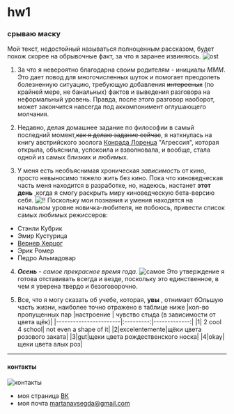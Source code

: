 # hw1

### срываю маску

Мой текст, недостойный называться полноценным рассказом, будет похож скорее на обрывочные факт, за что я заранее извиняюсь. 
![ost](https://pp.userapi.com/c626329/v626329341/242b7/KzbWyuAhw6A.jpg)

1. За что я невероятно благодарна своим родителям - инициалы *МММ*. Это дает повод для многочисленных шуток и помогает преодолеть болезненную ситуацию, требующую добавления ~~интересных~~ (по крайней мере, не банальных) фактов и выведения разговора на неформальный уровень. Правда, после этого разговор наоборот, может закончится навсегда под аккомпонимент оглушающего молчания. 

2. Недавно, делая домашнее задание по философии в самый последний момент,~~как я делаю задание сейчас~~, я наткнулась на книгу австрийского зоолога [Конрада Лоренца](https://ru.wikipedia.org/wiki/Лоренц,_Конрад) "Агрессия", которая открыла, объяснила, успокоила и взволновала, и вообще, стала одной из самых близких и любимых.

3. У меня есть необъяснимая хроническая _зависимость_ от кино, просто невыносимо тяжело жить без кино. Пока что киноведческая часть меня находится в разработке, но, надеюсь, настанет **этот день** ,когда я смогу раскрыть миру киноведческую бета-версию себя.
![!!](https://pp.userapi.com/c834303/v834303947/a0292/rWtN0YQitAo.jpg)
Поскольку мои познания и умения находятся на начальном уровне новичка-любителя, не побоюсь, привести список самых любимых режиссеров:
+ Стэнли Кубрик
+ Эмир Кустурица
+ [Вернер Херцог](http://wernerherzog.com)
+ Эрик Ромер
+ Педро Альмадовар

4. __*Осень*__ - _самое прекрасное время года_. ![самое](https://pp.userapi.com/c840327/v840327594/4f927/8WCthu9lTiM.jpg) Это утверждение я готова отставивать всегда и везде, поскольку это единственное, в чем я уверена твердо и безоговорочно. 


5. Все, что я могу сказать об учебе, которая, __увы__ , отнимает бОльшую часть жизни, наиболее точно отражено в таблице ниже
|кол-во пропущенных пар |настроение | чувство стыда (в зависимости от цвета щёк)|
|-----------------------|:---------:|-------------:|
|1| 2 cool 4 school| not even a shape of it|
|2|excelentemente|щёки цвета розового заката|
|3|gut|щеки цвета рождественского носка|
|4|okay|щеки цвета алых роз|

*******
#### контакты

![контакты](https://pp.userapi.com/c840726/v840726002/486c4/NUOXk6S5GOM.jpg "контакты")

* моя страница [ВК](https://vk.com/mmoloko_plus)
* моя почта <martanavsegda@gmail.com>

